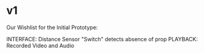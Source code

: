 # v1
Our Wishlist for the Initial Prototype:

INTERFACE: Distance Sensor "Switch" detects absence of prop
PLAYBACK: Recorded Video and Audio
